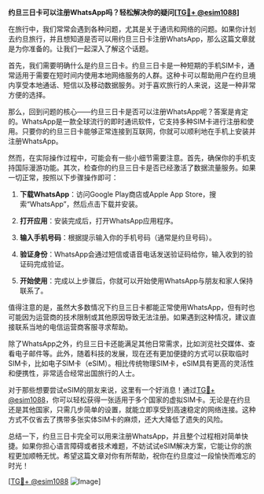 **约旦三日卡可以注册WhatsApp吗？轻松解决你的疑问[[TG💪+ @esim1088](https://t.me/s/esim1088)]**

在旅行中，我们常常会遇到各种问题，尤其是关于通讯和网络的问题。如果你计划去约旦旅行，并且想知道是否可以用约旦三日卡注册WhatsApp，那么这篇文章就是为你准备的。让我们一起深入了解这个话题。

首先，我们需要明确什么是约旦三日卡。约旦三日卡是一种短期的手机SIM卡，通常适用于需要在短时间内使用本地网络服务的人群。这种卡可以帮助用户在约旦境内享受本地通话、短信以及移动数据服务。对于喜欢旅行的人来说，这是一种非常方便的选择。

那么，回到问题的核心——约旦三日卡是否可以注册WhatsApp呢？答案是肯定的。WhatsApp是一款全球流行的即时通讯软件，它支持多种SIM卡进行注册和使用。只要你的约旦三日卡能够正常连接到互联网，你就可以顺利地在手机上安装并注册WhatsApp。

然而，在实际操作过程中，可能会有一些小细节需要注意。首先，确保你的手机支持国际漫游功能。其次，检查你的约旦三日卡是否已经激活了数据流量服务。如果一切正常，按照以下步骤操作即可：

1. **下载WhatsApp**：访问Google Play商店或Apple App Store，搜索“WhatsApp”，然后点击下载并安装。
   
2. **打开应用**：安装完成后，打开WhatsApp应用程序。

3. **输入手机号码**：根据提示输入你的手机号码（通常是约旦号码）。

4. **验证身份**：WhatsApp会通过短信或语音电话发送验证码给你，输入收到的验证码完成验证。

5. **开始使用**：完成以上步骤后，你就可以开始使用WhatsApp与朋友和家人保持联系了。

值得注意的是，虽然大多数情况下约旦三日卡都能正常使用WhatsApp，但有时也可能因为运营商的技术限制或其他原因导致无法注册。如果遇到这种情况，建议直接联系当地的电信运营商客服寻求帮助。

除了WhatsApp之外，约旦三日卡还能满足其他日常需求，比如浏览社交媒体、查看电子邮件等。此外，随着科技的发展，现在还有更加便捷的方式可以获取临时SIM卡，比如电子SIM卡（eSIM）。相比传统物理SIM卡，eSIM具有更高的灵活性和便携性，非常适合经常出国旅行的人士。

对于那些想要尝试eSIM的朋友来说，这里有一个好消息！通过[TG💪+ @esim1088](https://t.me/s/esim1088)，你可以轻松获得一张适用于多个国家的虚拟SIM卡。无论是在约旦还是其他国家，只需几步简单的设置，就能立即享受到高速稳定的网络连接。这种方式不仅省去了携带多张实体SIM卡的麻烦，还大大降低了遗失的风险。

总结一下，约旦三日卡完全可以用来注册WhatsApp，并且整个过程相对简单快捷。如果你担心语言障碍或者技术难题，不妨试试eSIM解决方案，它能让你的旅程更加顺畅无忧。希望这篇文章对你有所帮助，祝你在约旦度过一段愉快而难忘的时光！

[[TG💪+ @esim1088](https://t.me/s/esim1088) ![Image](https://i.postimg.cc/4NQfJmqS/Snipaste-2025-05-13-00-14-12.png)]